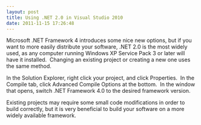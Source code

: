 ```yaml
---
layout: post
title: Using .NET 2.0 in Visual Studio 2010
date: 2011-11-15 17:26:48
---
```

Microsoft .NET Framework 4 introduces some nice new options, but if you want to more easily distribute your software, .NET 2.0 is the most widely used, as any computer running Windows XP Service Pack 3 or later will have it installed.  Changing an existing project or creating a new one uses the same method.

In the Solution Explorer, right click your project, and click Properties.  In the Compile tab, click Advanced Compile Options at the bottom.  In the window that opens, switch .NET Framework 4.0 to the desired framework version.

Existing projects may require some small code modifications in order to build correctly, but it is very beneficial to build your software on a more widely available framework.